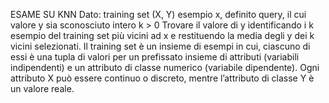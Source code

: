 ESAME SU KNN 
Dato: 
training set (X, Y) 
esempio x, definito query, il cui valore y sia sconosciuto 
intero k > 0 
Trovare il valore di y identificando i k esempio del training set più vicini ad x e restituendo la media degli y dei k vicini selezionati. 
Il training set è un insieme di esempi in cui, ciascuno di essi è una tupla di valori per un prefissato insieme di attributi (variabili indipendenti) e un attributo di classe numerico (variabile dipendente). 
Ogni attributo X può essere continuo o discreto, mentre l’attributo di classe Y è un valore reale. 
